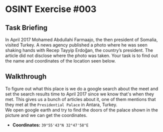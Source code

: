 # OSINT Exercise #003
## Task Briefing
In April 2017 Mohamed Abdullahi Farmaajo, the then president of Somalia, visited Turkey. A news agency published a photo where he was seen shaking hands with Recep Tayyip Erdoğan, the country’s president. The article did not disclose where the photo was taken. Your task is to find out the name and coordinates of the location seen below.
## Walkthrough
To figure out what this place is we do a google search about the meet and set the search results time to April 2017 since we know that's when they met. This gives us a bunch of articles about it, one of them mentions that they met at the `Presidential Palace` in Antara, Turkey.  
We open google earth and try to find the doors of the palace shown in the picture and we can get the coordinates.  
- **Coordinates:** `39°55'43"N 32°47'58"E`
